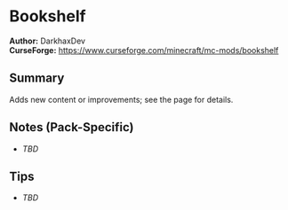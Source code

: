 # Bookshelf

**Author:** DarkhaxDev  
**CurseForge:** https://www.curseforge.com/minecraft/mc-mods/bookshelf

## Summary
Adds new content or improvements; see the page for details.

## Notes (Pack-Specific)
- _TBD_

## Tips
- _TBD_

